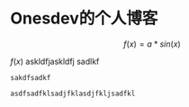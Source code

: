 # Onesdev的个人博客

$$
f(x) = a * sin(x)
$$

$f(x)$ askldfjaskldfj sadlkf

`sakdfsadkf`

```python
asdfsadfklsadjfklasdjfkljsadfkl
```
